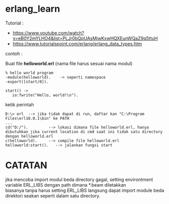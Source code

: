 # erlang_learn

Tutorial :
- https://www.youtube.com/watch?v=eB0Y2mYLHO4&list=PLJr0bQpUAsMjwKxwHQXEunWQaZ9q5ttuH
- https://www.tutorialspoint.com/erlang/erlang_data_types.htm

contoh :

Buat file <b>helloworld.erl</b> (nama file harus sesuai nama modul)
```
% hello world program
-module(helloworld).    -> seperti namespace 
-export([start/0]). 

start() -> 
   io:fwrite("Hello, world!\n").
```

ketik perintah
```
D:\> erl  --> jika tidak dapat di run, daftar kan "C:\Program Files\erl10.0.1\bin" ke PATH
...
cd("D:/").         --> lokasi dimana file helloworld.erl, hanya dibutuhkan jika current location di cmd saat ini tidak satu directory dengan helloworld.erl
c(helloworld).	   --> compile file helloworld.erl	
helloworld:start().   --> jalankan fungsi start
```





# CATATAN
jika mencoba import modul beda directory gagal, setting environtment variable ERL_LIBS dengan path dimana *.beam diletakkan<br/>
biasanya tanpa harus setting ERL_LIBS langsung dapat import module beda direktori seakan seperti dalam satu directory.

